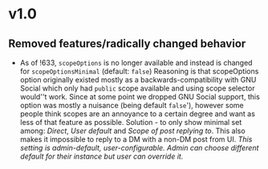 # v1.0
## Removed features/radically changed behavior
* As of !633, `scopeOptions` is no longer available and instead is changed for `scopeOptionsMinimal` (default: `false`)
Reasoning is that scopeOptions option originally existed mostly as a backwards-compatibility with GNU Social which only had `public` scope available and using scope selector would''t work. Since at some point we dropped GNU Social support, this option was mostly a nuisance (being default `false`'), however some people think scopes are an annoyance to a certain degree and want as less of that feature as possible.
Solution - to only show minimal set among: *Direct*, *User default* and *Scope of post replying to*. This also makes it impossible to reply to a DM with a non-DM post from UI.
*This setting is admin-default, user-configurable. Admin can choose different default for their instance but user can override it.*
